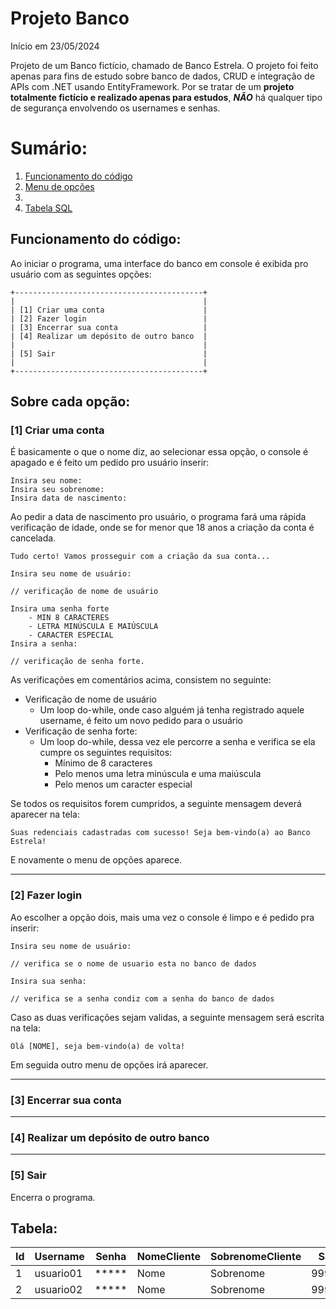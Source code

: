 # Projeto Banco

Início em 23/05/2024

Projeto de um Banco fictício, chamado de Banco Estrela. O projeto foi feito apenas para fins de estudo sobre banco de dados, CRUD e integração de APIs com .NET usando EntityFramework. Por se tratar de um **projeto totalmente fictício e realizado apenas para estudos**, ***NÃO*** há qualquer tipo de segurança envolvendo os usernames e senhas.

# Sumário:

1. [Funcionamento do código](#funcionamento-do-código)
1. [Menu de opções]()
1. []()
1. [Tabela SQL](#tabela)


## Funcionamento do código:

Ao iniciar o programa, uma interface do banco em console é exibida pro usuário com as seguintes opções:

```
+------------------------------------------+
|                                          |
| [1] Criar uma conta                      |
| [2] Fazer login                          |
| [3] Encerrar sua conta                   |
| [4] Realizar um depósito de outro banco  |
|                                          |
| [5] Sair                                 |
|                                          |
+------------------------------------------+
```

## Sobre cada opção:
### [1] Criar uma conta

É basicamente o que o nome diz, ao selecionar essa opção, o console é apagado e é feito um pedido pro usuário inserir:

```
Insira seu nome:
Insira seu sobrenome:
Insira data de nascimento:
```

Ao pedir a data de nascimento pro usuário, o programa fará uma rápida verificação de idade, onde se for menor que 18 anos a criação da conta é cancelada.

```
Tudo certo! Vamos prosseguir com a criação da sua conta...

Insira seu nome de usuário:

// verificação de nome de usuário

Insira uma senha forte
    - MIN 8 CARACTERES
    - LETRA MINÚSCULA E MAIÚSCULA
    - CARACTER ESPECIAL
Insira a senha: 

// verificação de senha forte.
```

As verificações em comentários acima, consistem no seguinte: 

- Verificação de nome de usuário
    - Um loop do-while, onde caso alguém já tenha registrado aquele username, é feito um novo pedido para o usuário
- Verificação de senha forte:
    - Um loop do-while, dessa vez ele percorre a senha e verifica se ela cumpre os seguintes requisitos:
        - Mínimo de 8 caracteres
        - Pelo menos uma letra minúscula e uma maiúscula
        - Pelo menos um caracter especial

Se todos os requisitos forem cumpridos, a seguinte mensagem deverá aparecer na tela:

```
Suas redenciais cadastradas com sucesso! Seja bem-vindo(a) ao Banco Estrela!
```

E novamente o menu de opções aparece.

---

### [2] Fazer login

Ao escolher a opção dois, mais uma vez o console é limpo e é pedido pra inserir:

```
Insira seu nome de usuário:

// verifica se o nome de usuario esta no banco de dados

Insira sua senha:

// verifica se a senha condiz com a senha do banco de dados

```

Caso as duas verificações sejam validas, a seguinte mensagem será escrita na tela:

```
Olá [NOME], seja bem-vindo(a) de volta!
```

Em seguida outro menu de opções irá aparecer.

---

### [3] Encerrar sua conta

---

### [4] Realizar um depósito de outro banco

---

### [5] Sair

Encerra o programa.



## Tabela:

| Id | Username | Senha | NomeCliente | SobrenomeCliente |  Saldo  |
| -- | -------- | ----- | ----------- | ---------------- |  -----  |
| 1  | usuario01 | ***** | Nome       | Sobrenome        | 9999.99 | 
| 2  | usuario02 | ***** | Nome       | Sobrenome        | 9999.99 | 